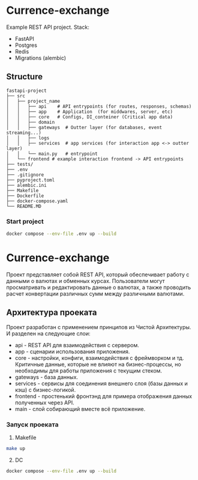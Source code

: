 # Currence-exchange
Example REST API project.
Stack:
  - FastAPI
  - Postgres
  - Redis
  - Migrations (alembic)

## Structure
```
fastapi-project
├── src
│   ├── project_name
│   │   ├── api    # API entrypoints (for routes, responses, schemas)
│   │   ├── app    # Application  (for middwares, server, etc)
│   │   ├── core   # Configs, DI_conteiner (Critical app data)
│   │   ├── domain 
│   │   ├── gateways  # Outter layer (for databases, event streaming...)
│   │   ├── logs
│   │   ├── services  # app services (for interaction app <-> outter layer)
│   │   └── main.py   # entrypoint
│   └── frontend # example interaction frontend -> API entrypoints
├── tests/
├── .env
├── .gitignore
├── pyproject.toml
├── alembic.ini
├── Makefile
├── Dockerfile
├── docker-compose.yaml
└── README.MD
```

### Start project
```sh
docker compose --env-file .env up --build
```


# Currence-exchange
Проект представляет собой REST API, который обеспечивает работу с данными о валютах и обменных курсах. Пользователи могут просматривать и редактировать данные о валютах, а также проводить расчет конвертации различных сумм между различными валютами.

## Архитектура проеката
Проект разработан с применением принципов из Чистой Архитектуры.
И разделен на следующие слои:
  - api - REST API для взаимодействия с сервером.
  - app - сценарии использования приложения.
  - core - настройки, конфиги, взаимодействия с фреймворком и тд. Критичные данные, которые не влияют на бизнес-процессы, но необходимы для работы приложения с текущим стеком.
  - gateways - база данных.
  - services - сервисы для соединения внешнего слоя (базы данных и кэш) с бизнес-логикой.
  - frontend - простенький фронтэнд для примера отображения данных полученных через API.
  - main - слой собирающий вместе всё приложение.

### Запуск проеката
1. Makefile
```sh
make up
```

2. DC
```sh
docker compose --env-file .env up --build
```
